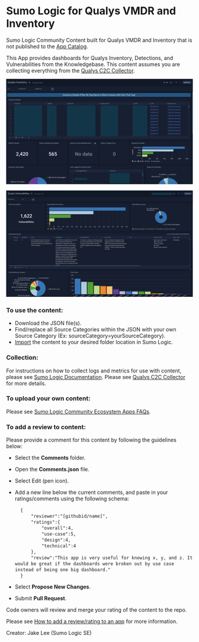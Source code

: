 # Sumo Logic for Qualys VMDR and Inventory
Sumo Logic Community Content built for Qualys VMDR and Inventory that is not published to the [App Catalog](https://help.sumologic.com/docs/integrations/).

This App provides dashboards for Qualys Inventory, Detections, and Vulnerabilities from the Knowledgebase. This content assumes you are collecting everything from the [Qualys C2C Collector](https://help.sumologic.com/docs/send-data/hosted-collectors/cloud-to-cloud-integration-framework/qualys-vmdr-source/).

![inventory](Screenshots/inventory.png)

![vuln](Screenshots/vuln.png)

### To use the content:
- Download the JSON file(s).
- Find/replace all Source Categories within the JSON with your own Source Category (Ex: sourceCategory=yourSourceCategory).
- [Import](https://help.sumologic.com/docs/get-started/library/#import-content) the content to your desired folder location in Sumo Logic.

### Collection:
For instructions on how to collect logs and metrics for use with content, please see [Sumo Logic Documentation](https://help.sumologic.com/docs/send-data/). Please see [Qualys C2C Collector](https://help.sumologic.com/docs/send-data/hosted-collectors/cloud-to-cloud-integration-framework/qualys-vmdr-source/) for more details.

### To upload your own content:
Please see [Sumo Logic Community Ecosystem Apps FAQs](https://help.sumologic.com/docs/integrations/community-ecosystem-apps/#faq).

### To add a review to content:
Please provide a comment for this content by following the guidelines below:

- Select the **Comments** folder.
- Open the **Comments.json** file.
- Select Edit (pen icon).
- Add a new line below the current comments, and paste in your ratings/comments using the following schema:

        {
            "reviewer":"[githubid/name]",
            "ratings":{
                "overall":4,
                "use-case":5,
                "design":4,
                "technical":4
            },
            "review":"This app is very useful for knowing x, y, and z. It would be great if the dashboards were broken out by use case instead of being one big dashboard."
        }


- Select **Propose New Changes**.
- Submit **Pull Request**.

Code owners will review and merge your rating of the content to the repo.

Please see [How to add a review/rating to an app](https://help.sumologic.com/docs/integrations/community-ecosystem-apps/#how-do-i-add-a-reviewrating-to-an-app) for more information.

Creator: Jake Lee (Sumo Logic SE)